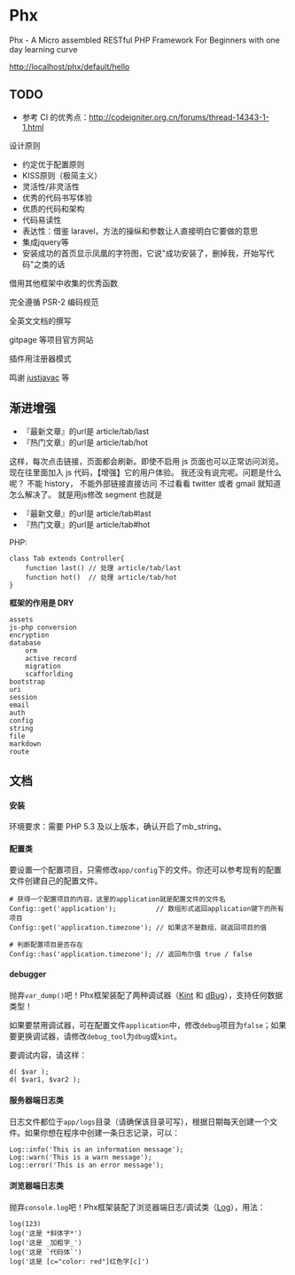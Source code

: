 Phx
===

Phx - A Micro assembled  RESTful PHP Framework For Beginners with one day learning curve

<http://localhost/phx/default/hello>

## TODO

- 参考 CI 的优秀点：<http://codeigniter.org.cn/forums/thread-14343-1-1.html>

设计原则

- 约定优于配置原则
- KISS原则（极简主义）
- 灵活性/非灵活性
- 优秀的代码书写体验
- 优质的代码和架构
- 代码易读性
- 表达性：借鉴 laravel，方法的操纵和参数让人直接明白它要做的意思
- 集成jquery等
- 安装成功的首页显示凤凰的字符图，它说"成功安装了，删掉我，开始写代码"之类的话

借用其他框架中收集的优秀函数

完全遵循 PSR-2 编码规范

全英文文档的撰写

gitpage 等项目官方网站

插件用注册器模式

鸣谢 [justjavac](http://justjavac.com) 等

## 渐进增强

* 『最新文章』的url是 article/tab/last
* 『热门文章』的url是 article/tab/hot

这样，每次点击链接，页面都会刷新。即使不启用 js 页面也可以正常访问浏览。
现在往里面加入 js 代码，【增强】它的用户体验。
我还没有说完呢。问题是什么呢？
不能 history，
不能外部链接直接访问
不过看看 twitter 或者 gmail 就知道怎么解决了。
就是用js修改 segment 也就是

* 『最新文章』的url是 article/tab#last
* 『热门文章』的url是 article/tab#hot

PHP:

    class Tab extends Controller{
        function last() // 处理 article/tab/last
        function hot()  // 处理 article/tab/hot
    }

**框架的作用是 DRY**

    assets
    js-php conversion
    encryption
    database
        orm
        active record
        migration
        scafforlding
    bootstrap
    uri
    session
    email
    auth
    config
    string
    file
    markdown
    route

## 文档

#### 安装
环境要求：需要 PHP 5.3 及以上版本，确认开启了mb_string。

<!--
首先：

    php composer.phar install
-->




#### 配置类
要设置一个配置项目，只需修改`app/config`下的文件。你还可以参考现有的配置文件创建自己的配置文件。

    # 获得一个配置项目的内容，这里的application就是配置文件的文件名
    Config::get('application');          // 数组形式返回application键下的所有项目
    Config::get('application.timezone'); // 如果这不是数组，就返回项目的值

    # 判断配置项目是否存在
    Config::has('application.timezone'); // 返回布尔值 true / false

#### debugger
抛弃`var_dump()`吧！Phx框架装配了两种调试器（[Kint](http://raveren.github.io/kint) 和 [dBug](http://dbug.ospinto.com/)），支持任何数据类型！

如果要禁用调试器，可在配置文件`application`中，修改`debug`项目为`false`；如果要更换调试器，请修改`debug_tool`为`dbug`或`kint`。

要调试内容，请这样：

    d( $var );
    d( $var1, $var2 );

<!--
#### Kint （需开启 mb_string）
    d( $var );

    // 同 d( $var ); die;
    dd( $var );

    d( $var1, $var2 );

    // 禁用输出
    Kint::enabled(false);

#### dBug
    new dBug(get_defined_vars());

    $constants = get_defined_constants(true);
    new dBug($constants['user']);
-->

#### 服务器端日志类
日志文件都位于`app/logs`目录（请确保该目录可写），根据日期每天创建一个文件。如果你想在程序中创建一条日志记录，可以：

    Log::info('This is an information message');
    Log::warn('This is a warn message');
    Log::error('This is an error message');

#### 浏览器端日志类
抛弃`console.log`吧！Phx框架装配了浏览器端日志/调试类（[Log](http://adamschwartz.co/log/ )），用法：

    log(123)
    log('这是 *斜体字*')
    log('这是 _加粗字_')
    log('这是 `代码体`')
    log('这是 [c="color: red"]红色字[c]')


